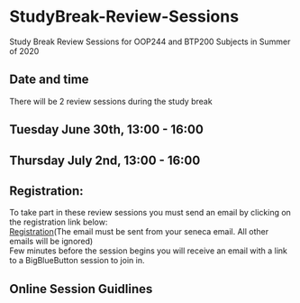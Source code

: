 # StudyBreak-Review-Sessions
Study Break Review Sessions for OOP244 and BTP200 Subjects in Summer of 2020<br />
## Date and time
There will be 2 review sessions during the study break
## Tuesday June 30th, 13:00 - 16:00 
## Thursday July 2nd, 13:00 - 16:00
## Registration:
To take part in these review sessions you must send an email by clicking on the registration link below:<br /> 
[Registration](mailto:fardad.soleimanloo@senecacollege.ca?subject=244200Review&body=I+would+like+to+register+for+the+review+sessions.)(The email must be sent from your seneca email. All other emails will be ignored) <br />
Few minutes before the session begins you will receive an email with a link to a BigBlueButton session to join in.
## Online Session Guidlines 
